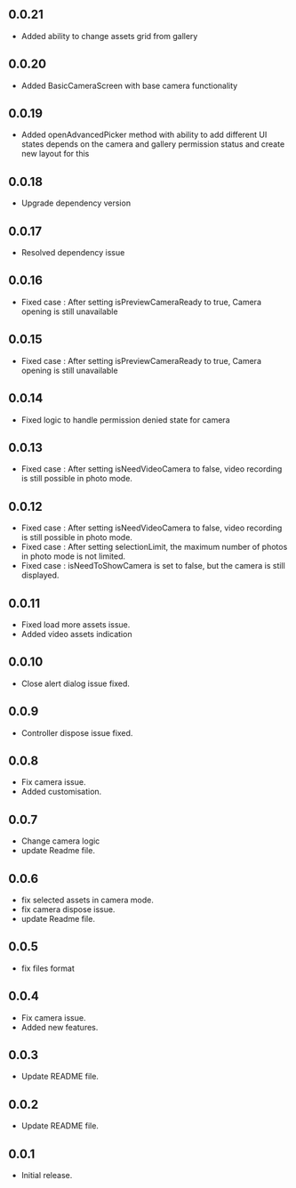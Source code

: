 ## 0.0.21
- Added ability to change assets grid from gallery

## 0.0.20
- Added BasicCameraScreen with base camera functionality

## 0.0.19
- Added openAdvancedPicker method with ability to add different UI states depends on the camera and gallery permission status and create new layout for this

## 0.0.18
- Upgrade dependency version

## 0.0.17
- Resolved dependency issue

## 0.0.16
- Fixed case : After setting isPreviewCameraReady to true, Camera opening is still unavailable

## 0.0.15
- Fixed case : After setting isPreviewCameraReady to true, Camera opening is still unavailable

## 0.0.14
- Fixed logic to handle permission denied state for camera

## 0.0.13
- Fixed case : After setting isNeedVideoCamera to false, video recording is still possible in photo mode.

## 0.0.12
- Fixed case : After setting isNeedVideoCamera to false, video recording is still possible in photo mode.
- Fixed case : After setting selectionLimit, the maximum number of photos in photo mode is not limited.
- Fixed case : isNeedToShowCamera is set to false, but the camera is still displayed.

## 0.0.11
- Fixed load more assets issue.
- Added video assets indication

## 0.0.10
- Close alert dialog issue fixed.

## 0.0.9
- Controller dispose issue fixed.

## 0.0.8
* Fix camera issue.
* Added customisation.

## 0.0.7
* Change camera logic
* update Readme file.

## 0.0.6
* fix selected assets in camera mode.
* fix camera dispose issue.
* update Readme file.

## 0.0.5
* fix files format

## 0.0.4
* Fix camera issue.
* Added new features.

## 0.0.3
* Update README file.

## 0.0.2
* Update README file.

## 0.0.1
* Initial release.
